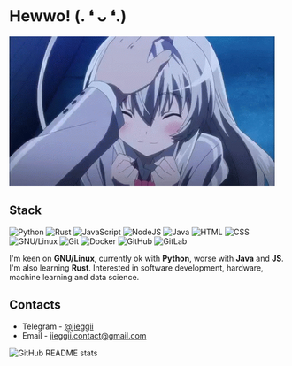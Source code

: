 # Hewwo! (. ❛ ᴗ ❛.)
![Cutie](https://github.com/jieggii/jieggii/blob/master/1.gif)

## Stack
![Python](https://img.shields.io/badge/-Python-3572a5?style=flat-square&logo=python&logoColor=white) ![Rust](https://img.shields.io/badge/-Rust-dea584?style=flat-square&logo=rust&logoColor=white) ![JavaScript](https://img.shields.io/badge/-JavaScript-orange?style=flat-square&logo=javascript&logoColor=white) ![NodeJS](https://img.shields.io/badge/-Node.JS-026E00?style=flat-square&logo=node.js&logoColor=white) ![Java](https://img.shields.io/badge/-Java-b07219?style=flat-square&logo=java&logoColor=white) ![HTML](https://img.shields.io/badge/-HTML-e34c26?style=flat-square&logo=html5&logoColor=white) ![CSS](https://img.shields.io/badge/-CSS-563d7c?style=flat-square&logo=css3&logoColor=white) ![GNU/Linux](https://img.shields.io/badge/-GNU/Linux-1793D1?style=flat-square&logo=linux&logoColor=white) ![Git](https://img.shields.io/badge/-Git-F44D27?style=flat-square&logo=git&logoColor=white) ![Docker](https://img.shields.io/badge/-Docker-24B8EB?style=flat-square&logo=docker&logoColor=white) ![GitHub](https://img.shields.io/badge/-GitHub-24292E?style=flat-square&logo=github&logoColor=white) ![GitLab](https://img.shields.io/badge/-GitLab-292961?style=flat-square&logo=gitlab&logoColor=white) 

I'm keen on **GNU/Linux**, currently ok with **Python**, worse with **Java** and **JS**. I'm also learning **Rust**.
Interested in software development, hardware, machine learning and data science.

## Contacts
* Telegram - [@jieggii](https://t.me/jieggii)
* Email - [jieggii.contact@gmail.com](mailto:jieggii.contact@gmail.com)

![GitHub README stats](https://github-readme-stats.vercel.app/api?username=jieggii&show_icons=true)
